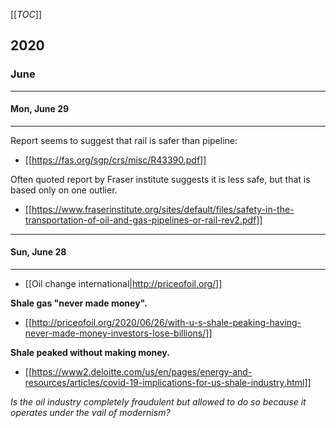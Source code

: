 [[_TOC_]]

## 2020

### June

---

#### Mon, June 29

---

Report seems to suggest that rail is safer than pipeline:

* [[https://fas.org/sgp/crs/misc/R43390.pdf]]

Often quoted report by Fraser institute suggests it is less safe, but that is based only on one outlier.

* [[https://www.fraserinstitute.org/sites/default/files/safety-in-the-transportation-of-oil-and-gas-pipelines-or-rail-rev2.pdf]]

---

#### Sun, June 28

---

* [[Oil change international|http://priceofoil.org/]]

**Shale gas "never made money".**

* [[http://priceofoil.org/2020/06/26/with-u-s-shale-peaking-having-never-made-money-investors-lose-billions/]]

**Shale peaked without making money.**

* [[https://www2.deloitte.com/us/en/pages/energy-and-resources/articles/covid-19-implications-for-us-shale-industry.html]]

*Is the oil industry completely fraudulent but allowed to do so because it operates under the vail of modernism?*